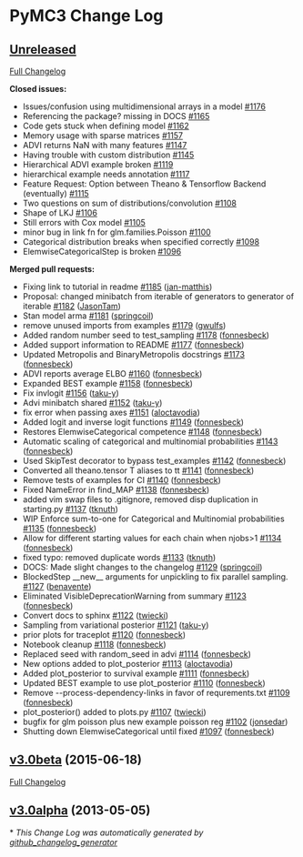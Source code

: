 # PyMC3 Change Log

## [Unreleased](https://github.com/pymc-devs/pymc3/tree/HEAD)

[Full Changelog](https://github.com/pymc-devs/pymc3/compare/v3.0beta...HEAD)

**Closed issues:**

- Issues/confusion using multidimensional arrays in a model [\#1176](https://github.com/pymc-devs/pymc3/issues/1176)
- Referencing the package? missing in DOCS [\#1165](https://github.com/pymc-devs/pymc3/issues/1165)
- Code gets stuck when defining model [\#1162](https://github.com/pymc-devs/pymc3/issues/1162)
- Memory usage with sparse matrices [\#1157](https://github.com/pymc-devs/pymc3/issues/1157)
- ADVI returns NaN with many features [\#1147](https://github.com/pymc-devs/pymc3/issues/1147)
- Having trouble with custom distribution [\#1145](https://github.com/pymc-devs/pymc3/issues/1145)
- Hierarchical ADVI example broken [\#1119](https://github.com/pymc-devs/pymc3/issues/1119)
- hierarchical example needs annotation [\#1117](https://github.com/pymc-devs/pymc3/issues/1117)
- Feature Request: Option between Theano & Tensorflow Backend \(eventually\) [\#1115](https://github.com/pymc-devs/pymc3/issues/1115)
- Two questions on sum of distributions/convolution [\#1108](https://github.com/pymc-devs/pymc3/issues/1108)
- Shape of LKJ [\#1106](https://github.com/pymc-devs/pymc3/issues/1106)
- Still errors with Cox model [\#1105](https://github.com/pymc-devs/pymc3/issues/1105)
- minor bug in link fn for glm.families.Poisson [\#1100](https://github.com/pymc-devs/pymc3/issues/1100)
- Categorical distribution breaks when specified correctly [\#1098](https://github.com/pymc-devs/pymc3/issues/1098)
- ElemwiseCategoricalStep is broken [\#1096](https://github.com/pymc-devs/pymc3/issues/1096)

**Merged pull requests:**

- Fixing link to tutorial in readme [\#1185](https://github.com/pymc-devs/pymc3/pull/1185) ([jan-matthis](https://github.com/jan-matthis))
- Proposal: changed minibatch from iterable of generators to generator of iterable [\#1182](https://github.com/pymc-devs/pymc3/pull/1182) ([JasonTam](https://github.com/JasonTam))
- Stan model arma [\#1181](https://github.com/pymc-devs/pymc3/pull/1181) ([springcoil](https://github.com/springcoil))
- remove unused imports from examples [\#1179](https://github.com/pymc-devs/pymc3/pull/1179) ([gwulfs](https://github.com/gwulfs))
- Added random number seed to test\_sampling [\#1178](https://github.com/pymc-devs/pymc3/pull/1178) ([fonnesbeck](https://github.com/fonnesbeck))
- Added support information to README [\#1177](https://github.com/pymc-devs/pymc3/pull/1177) ([fonnesbeck](https://github.com/fonnesbeck))
- Updated Metropolis and BinaryMetropolis docstrings [\#1173](https://github.com/pymc-devs/pymc3/pull/1173) ([fonnesbeck](https://github.com/fonnesbeck))
- ADVI reports average ELBO [\#1160](https://github.com/pymc-devs/pymc3/pull/1160) ([fonnesbeck](https://github.com/fonnesbeck))
- Expanded BEST example [\#1158](https://github.com/pymc-devs/pymc3/pull/1158) ([fonnesbeck](https://github.com/fonnesbeck))
- Fix invlogit [\#1156](https://github.com/pymc-devs/pymc3/pull/1156) ([taku-y](https://github.com/taku-y))
- Advi minibatch shared [\#1152](https://github.com/pymc-devs/pymc3/pull/1152) ([taku-y](https://github.com/taku-y))
- fix error when passing axes [\#1151](https://github.com/pymc-devs/pymc3/pull/1151) ([aloctavodia](https://github.com/aloctavodia))
- Added logit and inverse logit functions [\#1149](https://github.com/pymc-devs/pymc3/pull/1149) ([fonnesbeck](https://github.com/fonnesbeck))
- Restores ElemwiseCategorical competence [\#1148](https://github.com/pymc-devs/pymc3/pull/1148) ([fonnesbeck](https://github.com/fonnesbeck))
- Automatic scaling of categorical and multinomial probabilities [\#1143](https://github.com/pymc-devs/pymc3/pull/1143) ([fonnesbeck](https://github.com/fonnesbeck))
- Used SkipTest decorator to bypass test\_examples [\#1142](https://github.com/pymc-devs/pymc3/pull/1142) ([fonnesbeck](https://github.com/fonnesbeck))
- Converted all theano.tensor T aliases to tt [\#1141](https://github.com/pymc-devs/pymc3/pull/1141) ([fonnesbeck](https://github.com/fonnesbeck))
- Remove tests of examples for CI [\#1140](https://github.com/pymc-devs/pymc3/pull/1140) ([fonnesbeck](https://github.com/fonnesbeck))
- Fixed NameError in find\_MAP [\#1138](https://github.com/pymc-devs/pymc3/pull/1138) ([fonnesbeck](https://github.com/fonnesbeck))
- added vim swap files to .gitignore, removed disp duplication in starting.py [\#1137](https://github.com/pymc-devs/pymc3/pull/1137) ([tknuth](https://github.com/tknuth))
- WIP Enforce sum-to-one for Categorical and Multinomial probabilities [\#1135](https://github.com/pymc-devs/pymc3/pull/1135) ([fonnesbeck](https://github.com/fonnesbeck))
- Allow for different starting values for each chain when njobs\>1 [\#1134](https://github.com/pymc-devs/pymc3/pull/1134) ([fonnesbeck](https://github.com/fonnesbeck))
- fixed typo: removed duplicate words [\#1133](https://github.com/pymc-devs/pymc3/pull/1133) ([tknuth](https://github.com/tknuth))
- DOCS: Made slight changes to the changelog [\#1129](https://github.com/pymc-devs/pymc3/pull/1129) ([springcoil](https://github.com/springcoil))
- BlockedStep \_\_new\_\_ arguments for unpickling to fix parallel sampling. [\#1127](https://github.com/pymc-devs/pymc3/pull/1127) ([benavente](https://github.com/benavente))
- Eliminated VisibleDeprecationWarning from summary [\#1123](https://github.com/pymc-devs/pymc3/pull/1123) ([fonnesbeck](https://github.com/fonnesbeck))
- Convert docs to sphinx [\#1122](https://github.com/pymc-devs/pymc3/pull/1122) ([twiecki](https://github.com/twiecki))
- Sampling from variational posterior [\#1121](https://github.com/pymc-devs/pymc3/pull/1121) ([taku-y](https://github.com/taku-y))
- prior plots for traceplot [\#1120](https://github.com/pymc-devs/pymc3/pull/1120) ([fonnesbeck](https://github.com/fonnesbeck))
- Notebook cleanup [\#1118](https://github.com/pymc-devs/pymc3/pull/1118) ([fonnesbeck](https://github.com/fonnesbeck))
- Replaced seed with random\_seed in advi [\#1114](https://github.com/pymc-devs/pymc3/pull/1114) ([fonnesbeck](https://github.com/fonnesbeck))
- New options added to plot\_posterior [\#1113](https://github.com/pymc-devs/pymc3/pull/1113) ([aloctavodia](https://github.com/aloctavodia))
- Added plot\_posterior to survival example [\#1111](https://github.com/pymc-devs/pymc3/pull/1111) ([fonnesbeck](https://github.com/fonnesbeck))
- Updated BEST example to use plot\_posterior [\#1110](https://github.com/pymc-devs/pymc3/pull/1110) ([fonnesbeck](https://github.com/fonnesbeck))
- Remove --process-dependency-links in favor of requrements.txt [\#1109](https://github.com/pymc-devs/pymc3/pull/1109) ([fonnesbeck](https://github.com/fonnesbeck))
- plot\_posterior\(\) added to plots.py [\#1107](https://github.com/pymc-devs/pymc3/pull/1107) ([twiecki](https://github.com/twiecki))
- bugfix for glm poisson plus new example poisson reg [\#1102](https://github.com/pymc-devs/pymc3/pull/1102) ([jonsedar](https://github.com/jonsedar))
- Shutting down ElemwiseCategorical until fixed [\#1097](https://github.com/pymc-devs/pymc3/pull/1097) ([fonnesbeck](https://github.com/fonnesbeck))

## [v3.0beta](https://github.com/pymc-devs/pymc3/tree/v3.0beta) (2015-06-18)
[Full Changelog](https://github.com/pymc-devs/pymc3/compare/v3.0alpha...v3.0beta)

## [v3.0alpha](https://github.com/pymc-devs/pymc3/tree/v3.0alpha) (2013-05-05)


\* *This Change Log was automatically generated by [github_changelog_generator](https://github.com/skywinder/Github-Changelog-Generator)*
